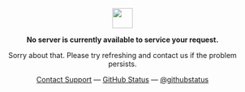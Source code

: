 <p align="center">
	<img width="40" src="https://github.githubassets.com/images/spinners/octocat-spinner-64.gif">
	<p align="center"><strong>No server is currently available to service your request.</strong></p>
  <p align="center">Sorry about that. Please try refreshing and contact us if the problem persists.</p>
	<p align="center">
	<a href="https://github.com/contact">Contact Support</a> —
	<a href="https://githubstatus.com">GitHub Status</a> —
	<a href="https://twitter.com/githubstatus">@githubstatus</a>
	</p>
</p>
